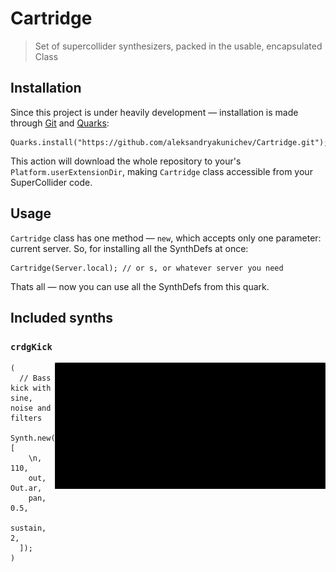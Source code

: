 # Cartridge
> Set of supercollider synthesizers, packed in the usable, encapsulated Class

## Installation
Since this project is under heavily development — installation is made through [Git](https://git-scm.com/) and [Quarks](https://github.com/supercollider-quarks/quarks):
```supercollider
Quarks.install("https://github.com/aleksandryakunichev/Cartridge.git");
```
This action will download the whole repository to your's `Platform.userExtensionDir`, making `Cartridge` class accessible from your SuperCollider code.

## Usage
`Cartridge` class has one method — `new`, which accepts only one parameter: current server. So, for installing all the SynthDefs at once:
```supercollider
Cartridge(Server.local); // or s, or whatever server you need
```
Thats all — now you can use all the SynthDefs from this quark.

## Included synths
### `crdgKick`
<img alt="crdgKick" src="media/crdgKick.gif" align="right" width="433px"/>

```supercollider
(
  // Bass kick with sine, noise and filters
  Synth.new(\crdgKick, [
    \n, 110,
    out, Out.ar,
    pan, 0.5,
    sustain, 2,
  ]);
)
```
